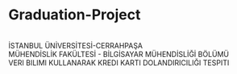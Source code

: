 # Graduation-Project
<br>İSTANBUL ÜNİVERSİTESİ-CERRAHPAŞA
<br>MÜHENDİSLİK FAKÜLTESİ - BİLGİSAYAR MÜHENDİSLİĞİ BÖLÜMÜ
<br>VERI BILIMI KULLANARAK KREDI KARTI DOLANDIRICILIĞI TESPITI

